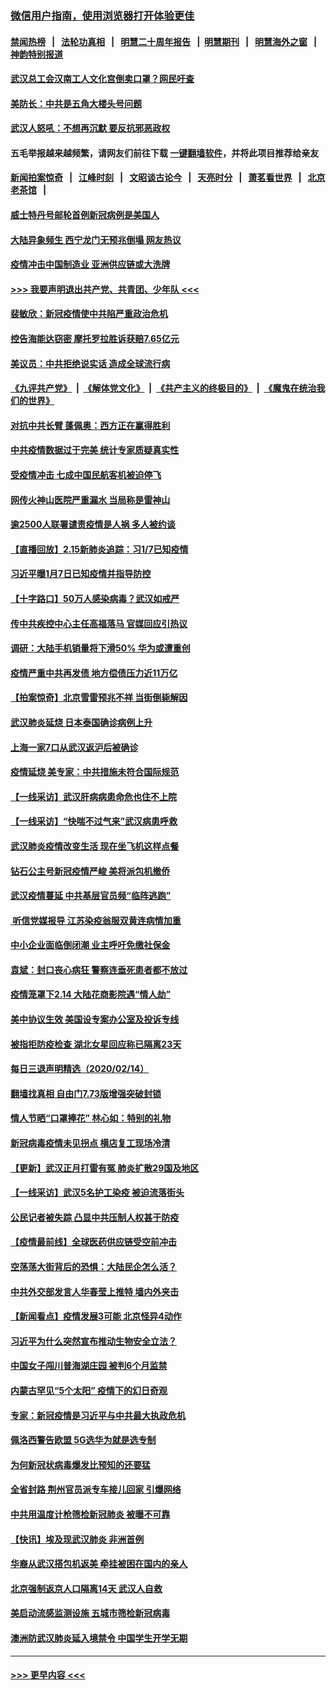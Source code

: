 ### [微信用户指南，使用浏览器打开体验更佳](https://github.com/gfw-breaker/banned-news1/blob/master/indexes/wechat-guide.md?t=0)
#### [禁闻热榜](热点新闻.md?t=0)  &nbsp;&nbsp;|&nbsp;&nbsp; [法轮功真相](https://github.com/gfw-breaker/truth/blob/master/README.md?t=0) &nbsp;&nbsp;|&nbsp;&nbsp; [明慧二十周年报告](https://github.com/gfw-breaker/mh-reports/blob/master/README.md?t=0) &nbsp;&nbsp;|&nbsp;&nbsp;[明慧期刊](https://github.com/gfw-breaker/mh-qikan) &nbsp;&nbsp;|&nbsp;&nbsp; [明慧海外之窗](https://github.com/gfw-breaker/mh-news/blob/master/README.md?t=0) &nbsp;&nbsp;|&nbsp;&nbsp; [神韵特别报道](https://github.com/gfw-breaker/mh-news/blob/master/shenyun.md?t=0)
#### [武汉总工会汉南工人文化宫倒卖口罩？网民吁查](../pages/nsc413/n11871739.md?t=02160611) 
#### [美防长：中共是五角大楼头号问题](../pages/nsc413/n11871768.md?t=02160611) 
#### [武汉人怒吼：不想再沉默 要反抗邪恶政权](../pages/nsc413/n11871584.md?t=02160611) 
#### 五毛举报越来越频繁，请网友们前往下载 [一键翻墙软件](https://github.com/gfw-breaker/ssr-accounts)，并将此项目推荐给亲友
#### [新闻拍案惊奇](https://github.com/gfw-breaker/banned-news1/blob/master/pages/link4.md) &nbsp;&nbsp;|&nbsp;&nbsp; [江峰时刻](https://github.com/gfw-breaker/banned-news1/blob/master/pages/link4.md) &nbsp;&nbsp;|&nbsp;&nbsp; [文昭谈古论今](https://github.com/gfw-breaker/banned-news1/blob/master/pages/link4.md) &nbsp;&nbsp;|&nbsp;&nbsp; [天亮时分](https://github.com/gfw-breaker/banned-news1/blob/master/pages/link4.md) &nbsp;&nbsp;|&nbsp;&nbsp; [萧茗看世界](https://github.com/gfw-breaker/banned-news1/blob/master/pages/link4.md) &nbsp;&nbsp;|&nbsp;&nbsp; [北京老茶馆](https://github.com/gfw-breaker/banned-news1/blob/master/pages/link4.md) &nbsp;&nbsp;|&nbsp;&nbsp; 
#### [威士特丹号邮轮首例新冠病例是美国人](../pages/nsc413/n11871731.md?t=02160611) 
#### [大陆异象频生 西宁龙门无预兆倒塌 网友热议](../pages/nsc413/n11871150.md?t=02160611) 
#### [疫情冲击中国制造业 亚洲供应链或大洗牌](../pages/nsc413/n11871629.md?t=02160611) 
#### [>>> 我要声明退出共产党、共青团、少年队 <<<](https://github.com/begood0513/goodnews/blob/master/quit/letter.md) 
#### [裴敏欣：新冠疫情使中共陷严重政治危机](../pages/nsc413/n11871514.md?t=02160611) 
#### [控告海能达窃密 摩托罗拉胜诉获赔7.65亿元](../pages/nsc413/n11871594.md?t=02160611) 
#### [美议员：中共拒绝说实话 造成全球流行病](../pages/nsc413/n11871582.md?t=02160611) 
#### [《九评共产党》](https://github.com/begood0513/9ping.md/blob/master/README.md) &nbsp;|&nbsp; [《解体党文化》](../../../../jtdwh.md/blob/master/README.md)  &nbsp;|&nbsp; [《共产主义的终极目的》](../../../../gczydzjmd.md/blob/master/README.md) &nbsp;|&nbsp; [《魔鬼在统治我们的世界》](../../../../mgztzwmdsj.md/blob/master/README.md) 
#### [对抗中共长臂 蓬佩奥：西方正在赢得胜利](../pages/nsc413/n11871500.md?t=02160611) 
#### [中共疫情数据过于完美 统计专家质疑真实性](../pages/nsc413/n11870197.md?t=02160611) 
#### [受疫情冲击 七成中国民航客机被迫停飞](../pages/nsc413/n11871439.md?t=02160611) 
#### [网传火神山医院严重漏水 当局称是雷神山](../pages/nsc413/n11871477.md?t=02160611) 
#### [逾2500人联署谴责疫情是人祸 多人被约谈](../pages/nsc413/n11871360.md?t=02160611) 
#### [【直播回放】2.15新肺炎追踪：习1/7已知疫情](../pages/nsc413/n11871276.md?t=02160611) 
#### [习近平曝1月7日已知疫情并指导防控](../pages/nsc413/n11871308.md?t=02160611) 
#### [【十字路口】50万人感染病毒？武汉如戒严](../pages/nsc413/n11870405.md?t=02160611) 
#### [传中共疾控中心主任高福落马 官媒回应引热议](../pages/nsc413/n11871097.md?t=02160611) 
#### [调研：大陆手机销量将下滑50% 华为或遭重创](../pages/nsc413/n11871161.md?t=02160611) 
#### [疫情严重中共再发债 地方偿债压力近11万亿](../pages/nsc413/n11870871.md?t=02160611) 
#### [【拍案惊奇】北京雪雷预兆不祥 当街倒毙解因](../pages/nsc413/n11870203.md?t=02160611) 
#### [武汉肺炎延烧 日本泰国确诊病例上升](../pages/nsc413/n11871063.md?t=02160611) 
#### [上海一家7口从武汉返沪后被确诊](../pages/nsc413/n11870996.md?t=02160611) 
#### [疫情延烧 美专家：中共措施未符合国际规范](../pages/nsc413/n11870777.md?t=02160611) 
#### [【一线采访】武汉肝病病患命危也住不上院](../pages/nsc413/n11870591.md?t=02160611) 
#### [【一线采访】“快喘不过气来”武汉病患呼救](../pages/nsc413/n11870636.md?t=02160611) 
#### [武汉肺炎疫情改变生活 现在坐飞机这样点餐](../pages/nsc413/n11868351.md?t=02160611) 
#### [钻石公主号新冠疫情严峻 美将派包机撤侨](../pages/nsc413/n11870505.md?t=02160611) 
#### [武汉疫情蔓延 中共基层官员频“临阵逃跑”](../pages/nsc413/n11870463.md?t=02160611) 
#### [ 听信党媒报导 江苏染疫翁服双黄连病情加重](../pages/nsc413/n11870384.md?t=02160611) 
#### [中小企业面临倒闭潮 业主呼吁免缴社保金](../pages/nsc413/n11870259.md?t=02160611) 
#### [袁斌：封口丧心病狂 警察连垂死患者都不放过](../pages/nsc413/n11870453.md?t=02160611) 
#### [疫情笼罩下2.14 大陆花商影院遇“情人劫”](../pages/nsc413/n11870004.md?t=02160611) 
#### [美中协议生效 美国设专案办公室及投诉专线](../pages/nsc413/n11870266.md?t=02160611) 
#### [被指拒防疫检查 湖北女星回应称已隔离23天](../pages/nsc413/n11869687.md?t=02160611) 
#### [每日三退声明精选（2020/02/14）](../pages/nsc413/n11870265.md?t=02160611) 
#### [翻墙找真相 自由门7.73版增强突破封锁](../pages/nsc413/n11869569.md?t=02160611) 
#### [情人节晒“口罩捧花” 林心如：特别的礼物](../pages/nsc413/n11869969.md?t=02160611) 
#### [新冠病毒疫情未见拐点 横店复工现场冷清](../pages/nsc413/n11869406.md?t=02160611) 
#### [【更新】武汉正月打雷有冤 肺炎扩散29国及地区](../pages/nsc413/n11801312.md?t=02160611) 
#### [【一线采访】武汉5名护工染疫 被迫流落街头](../pages/nsc413/n11870054.md?t=02160611) 
#### [公民记者被失踪 凸显中共压制人权甚于防疫](../pages/nsc413/n11870042.md?t=02160611) 
#### [【疫情最前线】全球医药供应链受空前冲击](../pages/nsc413/n11869614.md?t=02160611) 
#### [空荡荡大街背后的恐惧：大陆民企怎么活？](../pages/nsc413/n11869676.md?t=02160611) 
#### [中共外交部发言人华春莹上推特 墙内外夹击](../pages/nsc413/n11869970.md?t=02160611) 
#### [【新闻看点】疫情发展3可能 北京怪异4动作](../pages/nsc413/n11869486.md?t=02160611) 
#### [习近平为什么突然宣布推动生物安全立法？](../pages/nsc413/n11869908.md?t=02160611) 
#### [中国女子闯川普海湖庄园 被判6个月监禁](../pages/nsc413/n11869919.md?t=02160611) 
#### [内蒙古罕见“5个太阳” 疫情下的幻日奇观](../pages/nsc413/n11869778.md?t=02160611) 
#### [专家：新冠疫情是习近平与中共最大执政危机](../pages/nsc413/n11869838.md?t=02160611) 
#### [佩洛西警告欧盟 5G选华为就是选专制](../pages/nsc413/n11869898.md?t=02160611) 
#### [为何新冠状病毒爆发比预知的还要猛](../pages/nsc413/n11869828.md?t=02160611) 
#### [全省封路 荆州官员派专车接儿回家 引爆网络](../pages/nsc413/n11869853.md?t=02160611) 
#### [中共用温度计枪筛检新冠肺炎 被曝不可靠](../pages/nsc413/n11869707.md?t=02160611) 
#### [【快讯】埃及现武汉肺炎 非洲首例](../pages/nsc413/n11869766.md?t=02160611) 
#### [华裔从武汉搭包机返美 牵挂被困在国内的亲人](../pages/nsc413/n11869711.md?t=02160611) 
#### [北京强制返京人口隔离14天 武汉人自救](../pages/nsc413/n11869537.md?t=02160611) 
#### [美启动流感监测设施 五城市筛检新冠病毒](../pages/nsc413/n11869689.md?t=02160611) 
#### [澳洲防武汉肺炎延入境禁令 中国学生开学无期](../pages/nsc413/n11869546.md?t=02160611) 

----
#### [ >>> 更早内容 <<< ](../indexes/nsc413-earlier.md)
